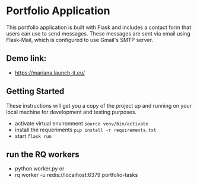 # Portfolio Application

This portfolio application is built with Flask and includes a contact form that users can use to send messages. These messages are sent via email using Flask-Mail, which is configured to use Gmail's SMTP server.

## Demo link:

* https://mariana.launch-it.eu/
 
## Getting Started
These instructions will get you a copy of the project up and running on your local machine for development and testing purposes.

* activate virtual environment ```source venv/bin/activate```
* install the requeriments ```pip install -r requirements.txt```
* start ```flask run```

## run the RQ workers

* python worker.py
or 
* rq worker -u redis://localhost:6379 portfolio-tasks


